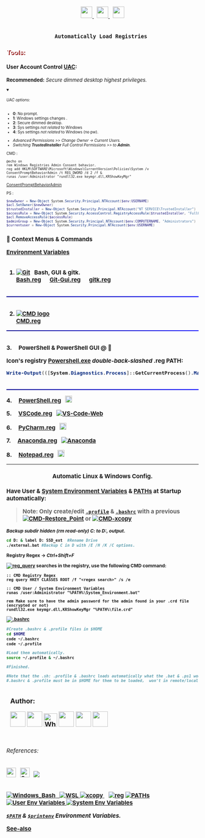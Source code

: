 <h3 align="center"> 
   <a href="https://learn.microsoft.com/en-us/windows-server/administration/windows-commands/reg">
      <img width="30px" src="https://upload.wikimedia.org/wikipedia/commons/thumb/1/15/Logo_windows_simples.svg/2280px-Logo_windows_simples.svg.png?f=webp">
   </a> &nbsp;
   <a href="https://learn.microsoft.com/en-us/windows-server/administration/windows-commands/reg">
   <img width="30px" src="https://upload.wikimedia.org/wikipedia/commons/thumb/3/33/Registry.svg/1920px-Registry.svg.png">
   </a> &nbsp;
   <a href="https://docs.kernel.org">
   <img width="30px" src="https://upload.wikimedia.org/wikipedia/commons/3/35/Tux.svg">
   </a>
   <br><br>

    Automatically Load Registries 
</h3>

<h3 style="font-size: 15px font-weight: italics; text-shadow: 2px 2px darkred; color: white;"> Tools: </h3>

<h4>

User Account Control [UAC](https://learn.microsoft.com/en-us/windows/security/application-security/application-control/user-account-control/): </h4>

<div style="font-size: 13px;">
<b>Recommended:</b> <i>Secure dimmed desktop highest privileges.</i></div>
<div style="font-size: 10px;"> <br>

<Details open> <Summary> <h6>UAC options:</h3> </Summary>
   </ul>
   <div class="small-padding" style="font-size: 10px;"> 
   <ul>
      <li><b>0</b>: No prompt.</li>
      <li><b>1</b>: Windows settings changes .</li>
      <li><b>2</b>: Secure dimmed desktop.</li>
      <li><b>3</b>: Sys settings <i>not related</i> to Windows</li>
      <li><b>4</b>: Sys settings <i>not related</i> to Windows (no pw).</li>
   </ul></div>
</Details>


+ <i>Advanced Permissions >> Change Owner &rarr; Current Users.<br>
+ Switching <b>TrustedInstaller</b> Full Control Permissions >> to <b>Admin</b>.</i><br>

CMD :
``` CMD
@echo on 
rem Windows Registries Admin Consent behavior.
reg add HKLM\SOFTWARE\Microsoft\Windows\CurrentVersion\Policies\System /v ConsentPromptBehaviorAdmin /t REG_DWORD /d 2 /f &
runas /user:Administrator "rundll32.exe keymgr.dll,KRShowKeyMgr"
```

[ConsentPromptBehaviorAdmin](https://docs.microsoft.com/en-us/windows/security/identity-protection/user-account-control/user-account-control-group-policy-and-registry-key-settings/ConsentPromptBehaviorAdmin)


PS :
``` powershell
$newOwner = New-Object System.Security.Principal.NTAccount($env:USERNAME)
$acl.SetOwner($newOwner)
$trustedInstaller = New-Object System.Security.Principal.NTAccount("NT SERVICE\TrustedInstaller")
$accessRule = New-Object System.Security.AccessControl.RegistryAccessRule($trustedInstaller, "FullControl", "Deny")
$acl.RemoveAccessRule($accessRule)
$adminGroup = New-Object System.Security.Principal.NTAccount($env:COMPUTERNAME, "Administrators")
$currentuser = New-Object System.Security.Principal.NTAccount($env:USERNAME)
```

<div style="font-size: 12px;">

<h2 div style="font-size: 15px"> 
 &#x1F4C1; Context Menus & Commands  
 
 [Environment Variables](https://docs.microsoft.com/en-us/windows/deployment/usmt/usmt-recognized-environment-variables) </b>  
<br>


1. [![Git](https://img.shields.io/badge/Git-F05032?style=flat&logo=git&logoColor=white)](https://git-scm.com/) &nbsp; <b>Bash, GUI & gitk. <br>
[Bash.reg](https://github.com/EstebanMqz/Registries/blob/main/bash.reg) &emsp; [Git-Gui.reg](https://github.com/EstebanMqz/Registries/blob/main/bash.reg) &emsp; [gitk.reg](https://github.com/EstebanMqz/Registries/blob/main/bash.reg)  <br><br>

<div style="height: 2px; background: linear-gradient(to right, darkblue, blue);"></div>
<br>

2.  [![CMD logo](https://img.shields.io/badge/CMD-000000.svg?style=flat&logo=windows-terminal&logoColor=white)](https://learn.microsoft.com/en-us/windows-server/administration/windows-commands/cmd) <br>
[CMD.reg](https://github.com/EstebanMqz/Registries/blob/main/CMD.reg)

<div style="height: 2px; background: linear-gradient(to right, darkblue, blue);"></div>
<br>

<b>3. &nbsp;   &nbsp; PowerShell & PowerShell GUI @ &#x1F4C1;</b>&emsp;

Icon's registry [Powershell.exe](https://github.com/PowerShell/PowerShell) <i>double-back-slashed <b></i>.reg</b></i> <b>PATH:</b></span>

   ``` powershell
   Write-Output(([System.Diagnostics.Process]::GetCurrentProcess().MainModule.FileName)).replace('\', '\\') #PowerShell terminal
   ```
<br> 

<div style="height: 2px; background: linear-gradient(to right, darkblue, blue);"></div>

   <b>4. &nbsp;   &nbsp; [PowerShell.reg](https://github.com/EstebanMqz/Registries/blob/main/PowerShell.reg)
   &nbsp; [<img width="18px" src="https://upload.wikimedia.org/wikipedia/commons/thumb/2/2f/PowerShell_5.0_icon.png/18px-PowerShell_5.0_icon.png">](https://docs.microsoft.com/en-us/powershell/) <br></span>

   <b>5. &nbsp;   &nbsp; [VSCode.reg](https://github.com/EstebanMqz/Registries/blob/main/VSCode.reg) &nbsp; [![VS-Code-Web](https://img.shields.io/badge/VS_Code%20Web-010b38?style=flat-square&logo=visual-studio-code&logoColor=266fff)](https://code.visualstudio.com)</b><br>

   <b>6. &nbsp;   &nbsp; [PyCharm.reg](https://github.com/EstebanMqz/Registries/blob/main/PyCharm.reg) &nbsp; [<img width="18px" src="https://upload.wikimedia.org/wikipedia/commons/thumb/1/1d/PyCharm_Icon.svg/512px-PyCharm_Icon.svg.png">](https://www.jetbrains.com/pycharm/)</b><br>

   <b>7. &nbsp;   &nbsp; [Anaconda.reg](https://github.com/EstebanMqz/Registries/blob/main/Anaconda.reg) &nbsp; [![Anaconda](https://img.shields.io/badge/Anaconda-44A833?style=flat&logo=Anaconda&logoColor=white)](https://anaconda.org)</b><br>

   <b>8. &nbsp;   &nbsp; [Notepad.reg](https://github.com/EstebanMqz/Registries/blob/main/Notepad.reg) &nbsp; [<img width="18px" src="https://img.icons8.com/?size=48&id=82ixf4KHn6za&format=png">](https://icons8.com/icon/82ixf4KHn6za/notepad)</b><br>

   </span>

--- 

<div align= "center"> 
   <h4>Automatic Linux & Windows Config.</h4>
</div> 
 
<section id="config">

Have User &amp; <b>[System Environment Variables](https://docs.microsoft.com/en-us/windows/win32/procthread/environment-variables)</b> &amp; <b>[PATHs](https://docs.microsoft.com/en-us/windows/win32/procthread/environment-variables#searching-for-directories)</b> at Startup automatically:

<div style="font-size: 15px;">

> **Note:** Only create/edit [```.profile```](https://github.com/EstebanMqz/Registries/blob/main/$HOME/.profile) &amp; [``.bashrc``](https://github.com/EstebanMqz/Registries/blob/main/$HOME/.profile) with a previous &nbsp; <a href="https://learn.microsoft.com/en-us/powershell/module/microsoft.powershell.management/checkpoint-computer?view=powershell-5.1"><img src="https://img.shields.io/badge/CMD-Restore_Point-000000.svg?style=flat&amp;logo=powershell&amp;logoColor=blue" alt="CMD-Restore_Point"></a> or [![CMD-xcopy](https://img.shields.io/badge/xcopy-000000.svg?style=flat&logo=windows-terminal&logoColor=white)](https://learn.microsoft.com/en-us/windows-server/administration/windows-commands/xcopy)  <br>

<div style="font-size: 12px;">
<i>Backup subdir hidden (rm read-only) C: to D:, output.</i>

``` bash
cd D: & label D: SSD_ext  #Rename Drive
./external.bat #Backup C in D with /E /H /K /C options.
```

Registry <b>Regex</b>  &rarr; <i>Ctrl+Shift+F</i> 

<a href="https://docs.microsoft.com/en-us/windows-server/administration/windows-commands/reg-query"><img src="https://img.shields.io/badge/reg_query-000000.svg?style=flat&amp;logo=windows-terminal&amp;logoColor=blue" alt="reg_query"></a> searches in the registry, use the following CMD command:

``` CMD
:: CMD Registry Regex
reg query HKEY_CLASSES_ROOT /f "<regex_search>" /s /e
```



``` CMD 
:: CMD User / System Environment Variables 
runas /user:Administrator "%PATH%\System_Environment.bat"

rem Make sure to have the admin password for the admin found in your .crd file (encrypted or not)
rundll32.exe keymgr.dll,KRShowKeyMgr "%PATH%\file.crd"
```



[![.bashrc](https://img.shields.io/badge/~/.bashrc_&_~/.profile-000000.svg?style=flat&logo=git&logoColor=orange)](https://www.gnu.org/software/bash/manual/bash.html#Bash-Startup-Files) 

 


``` bash
#Create .bashrc & .profile files in $HOME
cd $HOME
code ~/.bashrc
code ~/.profile

#Load them automatically.
source ~/.profile & ~/.bashrc

#Finished.

#Note that the .sh: .profile & .bashrc loads automatically what the .bat & .ps1 would do in every execution.
#.bashrc & .profile must be in $HOME for them to be loaded,  won't in remote/local repos.
```

</div>

<h3 style="color: ; text-align:left; padding:10px"> 
Author: <br>

[<img width="40px" src="https://img.icons8.com/ios/50/0e55b3/resume-website.png">](https://tinyurl.com/Esteban-Profile)
[<img width="40px" src="https://img.icons8.com/?size=512&id=MR3dZdlA53te&format=png">](https://www.linkedin.com/in/esteban-m-653817205/)
<a href="https://tinyurl.com/2y86e2wa"><img width="35px" src="https://img.icons8.com/color/452/whatsapp--v1.png" alt="WhatsApp"></a>
[<img width="40px" src="https://img.icons8.com/color/452/gmail-new.png">](mailto:emarquez1895@gmail.com)
[<img width="40px" src="https://cdn3d.iconscout.com/3d/free/thumb/free-github-6343501-5220956.png?f=webp">](https://github.com/EstebanMqz?tab=repositories)
[<img width="40px" src="https://img.icons8.com/color/452/gitlab.png">](https://gitlab.com/EstebanMqz) </h3>

<h6 style><i> References:</h6></i>

<div class="centered-content"><p>

<a href="https://learn.microsoft.com/en-us/windows-server"><img width="25px" src="https://upload.wikimedia.org/wikipedia/commons/thumb/1/15/Logo_windows_simples.svg/2280px-Logo_windows_simples.svg.png?f=webp"></a>
&nbsp;
<a href="https://docs.microsoft.com/en-us/powershell/module/microsoft.powershell.management/checkpoint-computer?view=powershell-5.1"> <img src="https://img.icons8.com/?size=80&id=d92tURjOwEdL&format=png" alt="Control Panel" width="25px"></a> 
&nbsp;
<a href="https://git-scm.com"><img src = "https://upload.wikimedia.org/wikipedia/commons/thumb/3/3f/Git_icon.svg/25px-Git_icon.svg.png"></a>
&nbsp; <br> <br>

<a href="https://www.gnu.org/software/bash/manual/bash.html" ><img src="https://img.shields.io/badge/Bash-5.1.4-F05032.svg?style=flat&amp;logo=gnu-bash" alt="Windows_Bash">
&nbsp;
<a href="https://docs.microsoft.com/en-us/windows/wsl/">
<img src="https://img.shields.io/badge/WSL-2.0-0078D6.svg?style=flat&amp;logo=windows" alt="WSL">
</a>
<a href="https://learn.microsoft.com/en-us/windows-server/administration/windows-commands/xcopy"><img src="https://img.shields.io/badge/xcopy-000000.svg?style=flat&amp;logo=windows-terminal" alt="xcopy">
</a> &ensp; <a href="https://www.gnu.org/software/bash/manual/bash.html#Bash-Startup-Files">
<a href="https://docs.microsoft.com/en-us/windows-server/administration/windows-commands/reg"><img src="https://img.shields.io/badge/Registry-reg-000000.svg?style=flat&amp;logo=powershell" alt="reg"></a>
<a href="https://docs.microsoft.com/en-us/windows/win32/procthread/environment-variables">
<img src="https://img.shields.io/badge/PATHs-black" alt="PATHs">
</a>
<a href="https://docs.microsoft.com/en-us/windows/win32/procthread/environment-variables">
<img src="https://img.shields.io/badge/User-Environment-black" alt="User Env Variables">
</a>
<a href="https://docs.microsoft.com/en-us/windows/win32/procthread/environment-variables">
<img src="https://img.shields.io/badge/System-%20Environment-black" alt="System Env Variables">
</a>
   </a>
</div>

<i> [`$PATH`](https://github.com/EstebanMqz/Registries/blob/main/PATH.txt) &amp; [`$printenv`](https://github.com/EstebanMqz/Registries/blob/main/PATH.txt) Environment Variables. </i> <br>

[See-also](https://github.com/EstebanMqz/GPG-Git-Encryption-Tool-760-4071bits#references)
</i>
